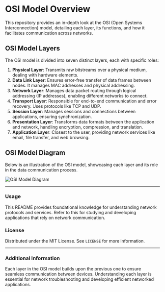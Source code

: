 
# OSI Model Overview

This repository provides an in-depth look at the OSI (Open Systems Interconnection) model, detailing each layer, its functions, and how it facilitates communication across networks.

## OSI Model Layers

The OSI model is divided into seven distinct layers, each with specific roles:

1. **Physical Layer**: Transmits raw bitstreams over a physical medium, dealing with hardware elements.
2. **Data Link Layer**: Ensures error-free transfer of data frames between nodes. It manages MAC addresses and physical addressing.
3. **Network Layer**: Manages data packet routing through logical addressing (IP addresses), enabling different networks to connect.
4. **Transport Layer**: Responsible for end-to-end communication and error recovery. Uses protocols like TCP and UDP.
5. **Session Layer**: Manages sessions and connections between applications, ensuring synchronization.
6. **Presentation Layer**: Transforms data formats between the application and network, handling encryption, compression, and translation.
7. **Application Layer**: Closest to the user, providing network services like email, file transfer, and web browsing.

## OSI Model Diagram

Below is an illustration of the OSI model, showcasing each layer and its role in the data communication process.

![OSI Model Diagram](./OSI_Model_Diagram.png)

---

### Usage

This README provides foundational knowledge for understanding network protocols and services. Refer to this for studying and developing applications that rely on network communication.

### License

Distributed under the MIT License. See `LICENSE` for more information.

---

### Additional Information

Each layer in the OSI model builds upon the previous one to ensure seamless communication between devices. Understanding each layer is essential for network troubleshooting and developing efficient networked applications.

